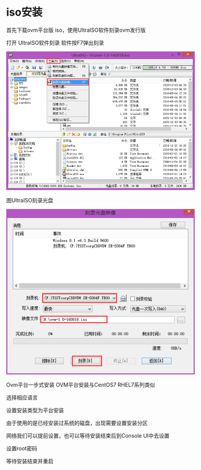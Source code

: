 # iso安装

首先下载ovm平台版 iso，使用UltraISO软件刻录ovm发行版

打开 UltraISO软件刻录 软件按F7弹出刻录

![](/assets/UltraISO01.png)

图UltraISO刻录光盘

![](/assets/UltraISO02.png)

Ovm平台一步式安装
OVM平台安装与CentOS7 RHEL7系列类似

选择相应语言

设置安装类型为平台安装

由于使用的是已经安装过系统的磁盘，出现需要设置安装分区

网络我们可以提前设置，也可以等待安装结束后到Console UI中去设置

设置root密码

等待安装结束并重启

